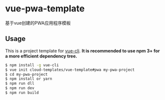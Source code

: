 # vue-pwa-template
基于vue创建的PWA应用程序模板

## Usage

This is a project template for [vue-cli](https://github.com/vuejs/vue-cli). **It is recommended to use npm 3+ for a more efficient dependency tree.**

``` bash
$ npm install -g vue-cli
$ vue init cloud-templates/vue-template#pwa my-pwa-project
$ cd my-pwa-project
$ npm install or yarn
$ npm run dll
$ npm run dev
$ npm run build
```